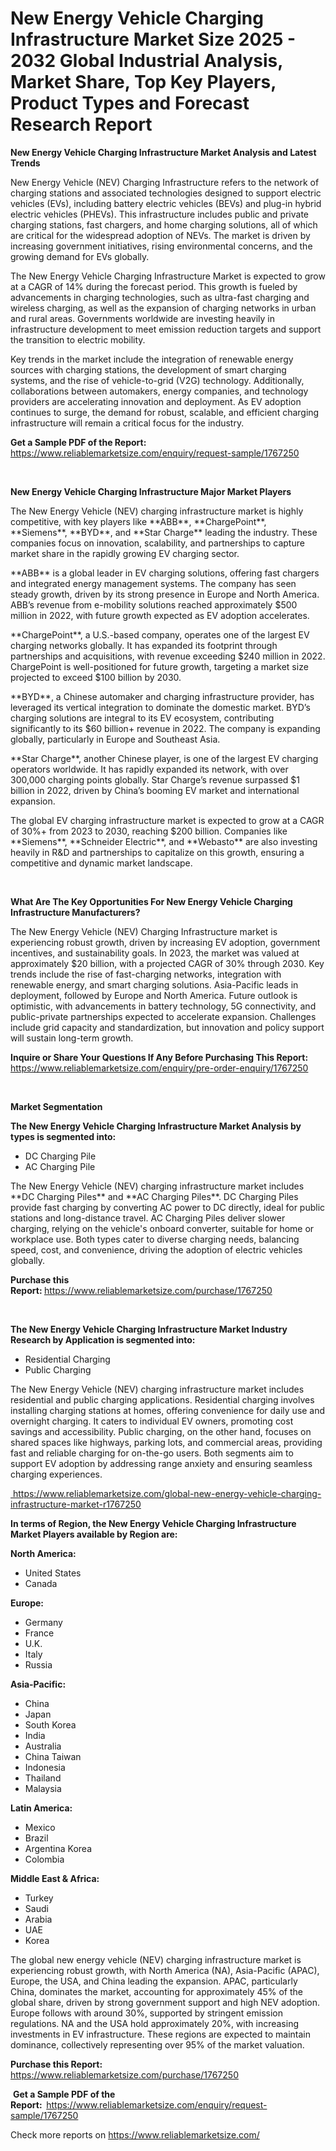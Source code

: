 <p><h1>New Energy Vehicle Charging Infrastructure Market Size 2025 - 2032 Global Industrial Analysis, Market Share, Top Key Players, Product Types and Forecast Research Report</h1></p><p><strong>New Energy Vehicle Charging Infrastructure Market Analysis and Latest Trends</strong></p>
<p><p>New Energy Vehicle (NEV) Charging Infrastructure refers to the network of charging stations and associated technologies designed to support electric vehicles (EVs), including battery electric vehicles (BEVs) and plug-in hybrid electric vehicles (PHEVs). This infrastructure includes public and private charging stations, fast chargers, and home charging solutions, all of which are critical for the widespread adoption of NEVs. The market is driven by increasing government initiatives, rising environmental concerns, and the growing demand for EVs globally.</p><p>The New Energy Vehicle Charging Infrastructure Market is expected to grow at a CAGR of 14% during the forecast period. This growth is fueled by advancements in charging technologies, such as ultra-fast charging and wireless charging, as well as the expansion of charging networks in urban and rural areas. Governments worldwide are investing heavily in infrastructure development to meet emission reduction targets and support the transition to electric mobility.</p><p>Key trends in the market include the integration of renewable energy sources with charging stations, the development of smart charging systems, and the rise of vehicle-to-grid (V2G) technology. Additionally, collaborations between automakers, energy companies, and technology providers are accelerating innovation and deployment. As EV adoption continues to surge, the demand for robust, scalable, and efficient charging infrastructure will remain a critical focus for the industry.</p></p>
<p><strong>Get a Sample PDF of the Report:&nbsp;</strong> <a href="https://www.reliablemarketsize.com/enquiry/request-sample/1767250?utm_campaign=1836&utm_medium=2&utm_source=Github&utm_content=ia&utm_term=23012025&utm_id=new-energy-vehicle-charging-infrastructure">https://www.reliablemarketsize.com/enquiry/request-sample/1767250</a></p>
<p>&nbsp;</p>
<p><strong>New Energy Vehicle Charging Infrastructure Major Market Players</strong></p>
<p><p>The New Energy Vehicle (NEV) charging infrastructure market is highly competitive, with key players like **ABB**, **ChargePoint**, **Siemens**, **BYD**, and **Star Charge** leading the industry. These companies focus on innovation, scalability, and partnerships to capture market share in the rapidly growing EV charging sector.</p><p>**ABB** is a global leader in EV charging solutions, offering fast chargers and integrated energy management systems. The company has seen steady growth, driven by its strong presence in Europe and North America. ABB’s revenue from e-mobility solutions reached approximately $500 million in 2022, with future growth expected as EV adoption accelerates.</p><p>**ChargePoint**, a U.S.-based company, operates one of the largest EV charging networks globally. It has expanded its footprint through partnerships and acquisitions, with revenue exceeding $240 million in 2022. ChargePoint is well-positioned for future growth, targeting a market size projected to exceed $100 billion by 2030.</p><p>**BYD**, a Chinese automaker and charging infrastructure provider, has leveraged its vertical integration to dominate the domestic market. BYD’s charging solutions are integral to its EV ecosystem, contributing significantly to its $60 billion+ revenue in 2022. The company is expanding globally, particularly in Europe and Southeast Asia.</p><p>**Star Charge**, another Chinese player, is one of the largest EV charging operators worldwide. It has rapidly expanded its network, with over 300,000 charging points globally. Star Charge’s revenue surpassed $1 billion in 2022, driven by China’s booming EV market and international expansion.</p><p>The global EV charging infrastructure market is expected to grow at a CAGR of 30%+ from 2023 to 2030, reaching $200 billion. Companies like **Siemens**, **Schneider Electric**, and **Webasto** are also investing heavily in R&D and partnerships to capitalize on this growth, ensuring a competitive and dynamic market landscape.</p></p>
<p>&nbsp;</p>
<p><strong>What Are The Key Opportunities For New Energy Vehicle Charging Infrastructure Manufacturers?</strong></p>
<p><p>The New Energy Vehicle (NEV) Charging Infrastructure market is experiencing robust growth, driven by increasing EV adoption, government incentives, and sustainability goals. In 2023, the market was valued at approximately $20 billion, with a projected CAGR of 30% through 2030. Key trends include the rise of fast-charging networks, integration with renewable energy, and smart charging solutions. Asia-Pacific leads in deployment, followed by Europe and North America. Future outlook is optimistic, with advancements in battery technology, 5G connectivity, and public-private partnerships expected to accelerate expansion. Challenges include grid capacity and standardization, but innovation and policy support will sustain long-term growth.</p></p>
<p><strong>Inquire or Share Your Questions If Any Before Purchasing This Report:</strong> <a href="https://www.reliablemarketsize.com/enquiry/pre-order-enquiry/1767250?utm_campaign=1836&utm_medium=2&utm_source=Github&utm_content=ia&utm_term=23012025&utm_id=new-energy-vehicle-charging-infrastructure">https://www.reliablemarketsize.com/enquiry/pre-order-enquiry/1767250</a></p>
<p>&nbsp;</p>
<p><strong>Market Segmentation</strong></p>
<p><strong>The New Energy Vehicle Charging Infrastructure Market Analysis by types is segmented into:</strong></p>
<p><ul><li>DC Charging Pile</li><li>AC Charging Pile</li></ul></p>
<p><p>The New Energy Vehicle (NEV) charging infrastructure market includes **DC Charging Piles** and **AC Charging Piles**. DC Charging Piles provide fast charging by converting AC power to DC directly, ideal for public stations and long-distance travel. AC Charging Piles deliver slower charging, relying on the vehicle's onboard converter, suitable for home or workplace use. Both types cater to diverse charging needs, balancing speed, cost, and convenience, driving the adoption of electric vehicles globally.</p></p>
<p><strong>Purchase this Report:&nbsp;</strong><a href="https://www.reliablemarketsize.com/purchase/1767250?utm_campaign=1836&utm_medium=2&utm_source=Github&utm_content=ia&utm_term=23012025&utm_id=new-energy-vehicle-charging-infrastructure">https://www.reliablemarketsize.com/purchase/1767250</a></p>
<p>&nbsp;</p>
<p><strong>The New Energy Vehicle Charging Infrastructure Market Industry Research by Application is segmented into:</strong></p>
<p><ul><li>Residential Charging</li><li>Public Charging</li></ul></p>
<p><p>The New Energy Vehicle (NEV) charging infrastructure market includes residential and public charging applications. Residential charging involves installing charging stations at homes, offering convenience for daily use and overnight charging. It caters to individual EV owners, promoting cost savings and accessibility. Public charging, on the other hand, focuses on shared spaces like highways, parking lots, and commercial areas, providing fast and reliable charging for on-the-go users. Both segments aim to support EV adoption by addressing range anxiety and ensuring seamless charging experiences.</p></p>
<p><a href="https://www.reliablemarketsize.com/global-new-energy-vehicle-charging-infrastructure-market-r1767250?utm_campaign=1836&utm_medium=2&utm_source=Github&utm_content=ia&utm_term=23012025&utm_id=new-energy-vehicle-charging-infrastructure">&nbsp;https://www.reliablemarketsize.com/global-new-energy-vehicle-charging-infrastructure-market-r1767250</a></p>
<p><strong>In terms of Region, the New Energy Vehicle Charging Infrastructure Market Players available by Region are:</strong></p>
<p>
    <p> <strong> North America: </strong>
        <ul>
            <li>United States</li>
            <li>Canada</li>
        </ul>
        </p> 
    <p> <strong> Europe: </strong>
        <ul>
            <li>Germany</li>
            <li>France</li>
            <li>U.K.</li>
            <li>Italy</li>
            <li>Russia</li>
        </ul>
        </p> 
    <p> <strong> Asia-Pacific: </strong>
        <ul>
            <li>China</li>
            <li>Japan</li>
            <li>South Korea</li>
            <li>India</li>
            <li>Australia</li>
            <li>China Taiwan</li>
            <li>Indonesia</li>
            <li>Thailand</li>
            <li>Malaysia</li>
        </ul>
        </p> 
    <p> <strong> Latin America: </strong>
        <ul>
            <li>Mexico</li>
            <li>Brazil</li>
            <li>Argentina Korea</li>
            <li>Colombia</li>
        </ul>
        </p> 
    <p> <strong> Middle East & Africa: </strong>
        <ul>
            <li>Turkey</li>
            <li>Saudi</li>
            <li>Arabia</li>
            <li>UAE</li>
            <li>Korea</li>
        </ul>
    </p>
    </p>
<p><p>The global new energy vehicle (NEV) charging infrastructure market is experiencing robust growth, with North America (NA), Asia-Pacific (APAC), Europe, the USA, and China leading the expansion. APAC, particularly China, dominates the market, accounting for approximately 45% of the global share, driven by strong government support and high NEV adoption. Europe follows with around 30%, supported by stringent emission regulations. NA and the USA hold approximately 20%, with increasing investments in EV infrastructure. These regions are expected to maintain dominance, collectively representing over 95% of the market valuation.</p></p>
<p><strong>Purchase this Report: </strong><a href="https://www.reliablemarketsize.com/purchase/1767250?utm_campaign=1836&utm_medium=2&utm_source=Github&utm_content=ia&utm_term=23012025&utm_id=new-energy-vehicle-charging-infrastructure">https://www.reliablemarketsize.com/purchase/1767250</a></p>
<p>&nbsp;<strong>Get a Sample PDF of the Report:&nbsp;&nbsp;</strong><a href="https://www.reliablemarketsize.com/enquiry/request-sample/1767250?utm_campaign=1836&utm_medium=2&utm_source=Github&utm_content=ia&utm_term=23012025&utm_id=new-energy-vehicle-charging-infrastructure">https://www.reliablemarketsize.com/enquiry/request-sample/1767250</a></p>
<p><strong></strong></p>
<p>Check more reports on <a href="https://www.reliablemarketsize.com/?utm_campaign=1836&utm_medium=2&utm_source=Github&utm_content=ia&utm_term=23012025&utm_id=new-energy-vehicle-charging-infrastructure">https://www.reliablemarketsize.com/</a></p>
